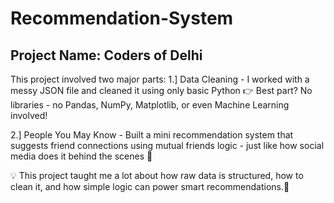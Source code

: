# Recommendation-System
##  Project Name: Coders of Delhi

This project involved two major parts:
1.] Data Cleaning - I worked with a messy JSON file and cleaned it using only basic Python 
👉 Best part? No libraries - no Pandas, NumPy, Matplotlib, or even Machine Learning involved!

2.] People You May Know - Built a mini recommendation system that suggests friend connections using mutual friends logic - just like how social media does it behind the scenes 🤝

💡 This project taught me a lot about how raw data is structured, how to clean it, and how simple logic can power smart recommendations.🚀
